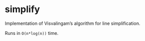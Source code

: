 # simplify

Implementation of Visvalingam’s algorithm for line simplification.

Runs in `O(n*log(n))` time.

